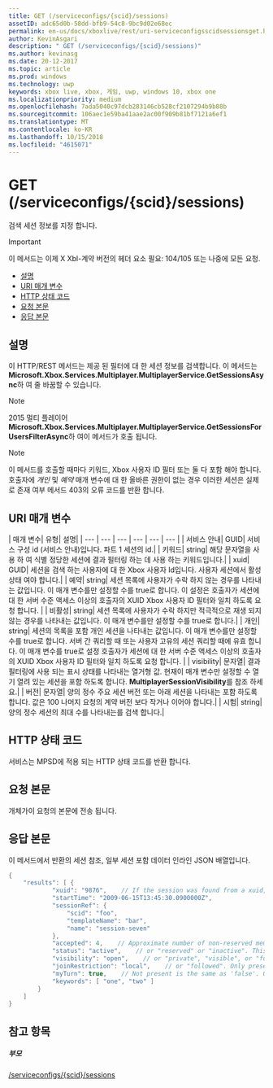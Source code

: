 ```yaml
---
title: GET (/serviceconfigs/{scid}/sessions)
assetID: adc65d0b-58dd-bfb9-54c8-9bc9d02e68ec
permalink: en-us/docs/xboxlive/rest/uri-serviceconfigsscidsessionsget.html
author: KevinAsgari
description: " GET (/serviceconfigs/{scid}/sessions)"
ms.author: kevinasg
ms.date: 20-12-2017
ms.topic: article
ms.prod: windows
ms.technology: uwp
keywords: xbox live, xbox, 게임, uwp, windows 10, xbox one
ms.localizationpriority: medium
ms.openlocfilehash: 7ada5040c97dcb283146cb528cf2107294b9b88b
ms.sourcegitcommit: 106aec1e59ba41aae2ac00f909b81bf7121a6ef1
ms.translationtype: MT
ms.contentlocale: ko-KR
ms.lasthandoff: 10/15/2018
ms.locfileid: "4615071"
---
```

# <a name="get-serviceconfigsscidsessions"></a>GET (/serviceconfigs/{scid}/sessions)
검색 세션 정보를 지정 합니다.

> [!IMPORTANT]
> 이 메서드는 이제 X Xbl-계약 버전의 헤더 요소 필요: 104/105 또는 나중에 모든 요청.

  * [설명](#ID4ET)
  * [URI 매개 변수](#ID4EKB)
  * [HTTP 상태 코드](#ID4EXB)
  * [요청 본문](#ID4EAC)
  * [응답 본문](#ID4ELC)

<a id="ID4ET"></a>


## <a name="remarks"></a>설명

이 HTTP/REST 메서드는 제공 된 필터에 대 한 세션 정보를 검색합니다. 이 메서드는 **Microsoft.Xbox.Services.Multiplayer.MultiplayerService.GetSessionsAsync**하 여 줄 바꿈할 수 있습니다.


> [!NOTE] 
> 2015 멀티 플레이어 <b>Microsoft.Xbox.Services.Multiplayer.MultiplayerService.GetSessionsForUsersFilterAsync</b>하 여이 메서드가 호출 됩니다.  



> [!NOTE] 
> 이 메서드를 호출할 때마다 키워드, Xbox 사용자 ID 필터 또는 둘 다 포함 해야 합니다. 호출자에 <i>개인</i> 및 <i>예약</i> 매개 변수에 대 한 올바른 권한이 없는 경우 이러한 세션은 실제로 존재 여부 메서드 403의 오류 코드를 반환 합니다.  


<a id="ID4EKB"></a>


## <a name="uri-parameters"></a>URI 매개 변수

| 매개 변수| 유형| 설명|
| --- | --- | --- | --- | --- | --- |
| 서비스 안내| GUID| 서비스 구성 id (서비스 안내)입니다. 파트 1 세션의 id.|
| 키워드| string| 해당 문자열을 사용 하 여 식별 정당한 세션에 결과 필터링 하는 데 사용 하는 키워드입니다.|
| xuid| GUID| 세션을 검색 하는 사용자에 대 한 Xbox 사용자 Id입니다. 사용자 세션에서 활성 상태 여야 합니다.|
| 예약| string| 세션 목록에 사용자가 수락 하지 않는 경우를 나타내는 값입니다. 이 매개 변수를만 설정할 수를 true로 합니다. 이 설정은 호출자가 세션에 대 한 서버 수준 액세스 이상의 호출자의 XUID Xbox 사용자 ID 필터와 일치 하도록 요청 합니다. |
| 비활성| string| 세션 목록에 사용자가 수락 하지만 적극적으로 재생 되지 않는 경우를 나타내는 값입니다. 이 매개 변수를만 설정할 수를 true로 합니다.|
| 개인| string| 세션의 목록을 포함 개인 세션을 나타내는 값입니다. 이 매개 변수를만 설정할 수를 true로 합니다. 서버 간 쿼리할 때 또는 사용자 고유의 세션 쿼리할 때에 유효 합니다. 이 매개 변수를 true로 설정 호출자가 세션에 대 한 서버 수준 액세스 이상의 호출자의 XUID Xbox 사용자 ID 필터와 일치 하도록 요청 합니다. |
| visibility| 문자열| 결과 필터링에 사용 되는 표시 상태를 나타내는 열거형 값. 현재이 매개 변수만 설정할 수 열기 열려 있는 세션을 포함 하도록 합니다. <b>MultiplayerSessionVisibility</b>를 참조 하세요.|
| 버전| 문자열| 양의 정수 주요 세션 버전 또는 아래 세션을 나타내는 포함 하도록 합니다. 값은 100 나머지 요청의 계약 버전 보다 작거나 이어야 합니다.|
| 시험| string| 양의 정수 세션의 최대 수를 나타내는를 검색 합니다.|

<a id="ID4EXB"></a>


## <a name="http-status-codes"></a>HTTP 상태 코드
서비스는 MPSD에 적용 되는 HTTP 상태 코드를 반환 합니다.  
<a id="ID4EAC"></a>


## <a name="request-body"></a>요청 본문

개체가이 요청의 본문에 전송 됩니다.

<a id="ID4ELC"></a>


## <a name="response-body"></a>응답 본문

이 메서드에서 반환의 세션 참조, 일부 세션 포함 데이터 인라인 JSON 배열입니다.


```cpp
{
    "results": [ {
            "xuid": "9876",    // If the session was found from a xuid, that xuid.
            "startTime": "2009-06-15T13:45:30.0900000Z",
            "sessionRef": {
                "scid": "foo",
                "templateName": "bar",
                "name": "session-seven"
            },
            "accepted": 4,    // Approximate number of non-reserved members.
            "status": "active",    // or "reserved" or "inactive". This is the state of the user in the session, not the session itself. Only present if the session was found using a xuid.
            "visibility": "open",    // or "private", "visible", or "full"
            "joinRestriction": "local",    // or "followed". Only present if 'visibility' is "open" or "full" and the session has a join restriction.
            "myTurn": true,    // Not present is the same as 'false'. Only present if the session was found using a xuid.
            "keywords": [ "one", "two" ]
        }
    ]
}

```


<a id="ID4EWC"></a>


## <a name="see-also"></a>참고 항목

<a id="ID4EYC"></a>


##### <a name="parent"></a>부모

[/serviceconfigs/{scid}/sessions](uri-serviceconfigsscidsessions.md)
